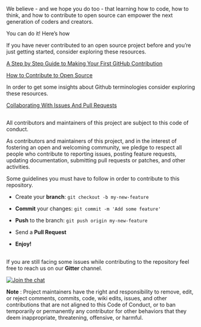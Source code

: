 

We believe - and we hope you do too - that learning how to code, how to think, and how to contribute to open source can empower the next generation of coders and creators. 

You can do it! Here’s how

If you have never contributed to an open source project before and you’re just getting started, consider exploring these resources.

[A Step by Step Guide to Making Your First GitHub Contribution](https://codeburst.io/a-step-by-step-guide-to-making-your-first-github-contribution-5302260a2940)

[How to Contribute to Open Source](https://opensource.guide/how-to-contribute/)


In order to get some insights about Github terminologies consider exploring these resources.

[Collaborating With Issues And Pull Requests](https://help.github.com/categories/collaborating-with-issues-and-pull-requests/)

##

All contributors and maintainers of this project are subject to this code of conduct.

As contributors and maintainers of this project, and in the interest of fostering an open and welcoming community, we pledge to respect all people who contribute to reporting issues, posting feature requests, updating documentation, submitting pull requests or patches, and other activities.


Some guidelines you must have to follow in order to contribute to this repository.

*  Create your **branch**: `git checkout -b my-new-feature`

*  **Commit** your changes: `git commit -m 'Add some feature'`

*  **Push** to the branch: `git push origin my-new-feature`

*  Send a **Pull Request**

*  **Enjoy!**

##

If you are still facing some issues while contributing to the repository feel free to reach us on our **Gitter** channel.

[![Join the chat](https://img.shields.io/badge/gitter-join%20chat%20%E2%86%92-brightgreen.svg)](https://gitter.im/LNMIIT-Computer-Club/Lobby)

**Note** : Project maintainers have the right and responsibility to remove, edit, or reject comments, commits, code, wiki edits, issues, and other contributions that are not aligned to this Code of Conduct, or to ban temporarily or permanently any contributor for other behaviors that they deem inappropriate, threatening, offensive, or harmful.




